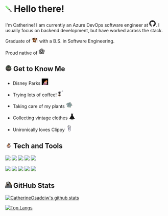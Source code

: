 #  <img src="./assets/lightsaber.png" width="20px"> Hello there!

I'm Catherine!  I am currently an Azure DevOps software engineer at  <img src="./assets/github.png" width="20px">.  I usually focus on backend development, but have worked across the stack.

Graduate of <img src="./assets/rit.png" width="20px"> with a B.S. in Software Engineering.

Proud native of <img src="./assets/roc.jpg" width="20px">

##  <img src="./assets/baby-yoda.gif" width="20px"> Get to Know Me
- Disney Parks <img src="./assets/cinderella.gif" width="20px"> 

- Trying lots of coffee! <img src="./assets/coffee-grinder.jpg" width="15px"> 

- Taking care of my plants <img src="./assets/succulent.png" width="20px"> 

- Collecting vintage clothes <img src="./assets/black-dress-2.png" width="20px"> 

- Unironically loves Clippy <img src="./assets/clippy.png" width="20px"> 


## <img src="./assets/rolling-bb8.gif" width="20px"> Tech and Tools 

![](https://img.shields.io/badge/Code-Java-informational?style=flat&logo=Java&logoColor=white&color=2bbc8a)
![](https://img.shields.io/badge/Code-Ruby-informational?style=flat&logo=Ruby&logoColor=white&color=2bbc8a)
![](https://img.shields.io/badge/Code-CSharp-informational?style=flat&logo=Microsoft&logoColor=white&color=2bbc8a)
![](https://img.shields.io/badge/Code-Python-informational?style=flat&logo=Python&logoColor=white&color=2bbc8a)
![](https://img.shields.io/badge/Code-SQL-informational?style=flat&logo=MySQL&logoColor=white&color=2bbc8a)

![](https://img.shields.io/badge/Tools-VS-informational?style=flat&logo=Visual-Studio&logoColor=white&color=2bbc8a)
![](https://img.shields.io/badge/Tools-VSCode-informational?style=flat&logo=Visual-Studio-Code&logoColor=white&color=2bbc8a)
![](https://img.shields.io/badge/Tools-AWS-informational?style=flat&logo=Amazon-AWS&logoColor=white&color=2bbc8a)
![](https://img.shields.io/badge/Tools-GitHub-informational?style=flat&logo=GitHub&logoColor=white&color=2bbc8a)
![](https://img.shields.io/badge/Tools-AzureDevOps-informational?style=flat&logo=Azure-DevOps&logoColor=white&color=2bbc8a)

##  <img src="./assets/porg.png" width="20px"> GitHub Stats

[![CatherineOsadciw's github stats](https://github-readme-stats.vercel.app/api?username=CatherineOsadciw&count_private=true&show_icons=true&theme=cobalt&include_all_commits=true)](https://github.com/CatherineOsadciw/github-readme-stats)

[![Top Langs](https://github-readme-stats.vercel.app/api/top-langs/?username=CatherineOsadciw&count_private=true&theme=cobalt)](https://github.com/CatherineOsadciw/github-readme-stats)

<!--
**CatherineOsadciw/CatherineOsadciw** is a ✨ _special_ ✨ repository because its `README.md` (this file) appears on your GitHub profile.

Here are some ideas to get you started:

- 🔭 I’m currently working on ...
- 🌱 I’m currently learning ...
- 👯 I’m looking to collaborate on ...
- 🤔 I’m looking for help with ...
- 💬 Ask me about ...
- 📫 How to reach me: ...
- 😄 Pronouns: ...
- ⚡ Fun fact: ...
-->
